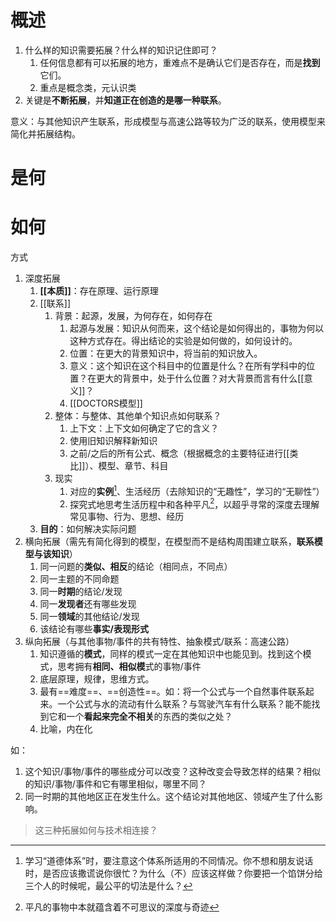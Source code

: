 # 概述
1. 什么样的知识需要拓展？什么样的知识记住即可？
	1. 任何信息都有可以拓展的地方，重难点不是确认它们是否存在，而是**找到**它们。
	2. 重点是概念类，元认识类
2. 关键是**不断拓展**，并**知道正在创造的是哪一种联系**。

意义：与其他知识产生联系，形成模型与高速公路等较为广泛的联系，使用模型来简化并拓展结构。
# 是何
# 如何
方式
1. 深度拓展
	1. **[[本质]]**：存在原理、运行原理
	2. [[联系]] 
		1. 背景：起源，发展，为何存在，如何存在
			1. 起源与发展：知识从何而来，这个结论是如何得出的，事物为何以这种方式存在。得出结论的实验是如何做的，如何设计的。
			2. 位置：在更大的背景知识中，将当前的知识放入。
			3. 意义：这个知识在这个科目中的位置是什么？在所有学科中的位置？在更大的背景中，处于什么位置？对大背景而言有什么[[意义]]？
			4. [[DOCTORS模型]] 
		2. 整体：与整体、其他单个知识点如何联系？
			1. 上下文：上下文如何确定了它的含义？
			2. 使用旧知识解释新知识
			3. 之前/之后的所有公式、概念（根据概念的主要特征进行[[类比]]）、模型、章节、科目
		3. 现实
			1. 对应的**实例**[^1]、生活经历（去除知识的“无趣性”，学习的“无聊性”）
			2. 探究式地思考生活历程中和各种平凡[^2]，以超乎寻常的深度去理解常见事物、行为、思想、经历
	3. **目的**：如何解决实际问题
2. 横向拓展（需先有简化得到的模型，在模型而不是结构周围建立联系，**联系模型与该知识**）
	1. 同一问题的**类似、相反**的结论（相同点，不同点）
	2. 同一主题的不同命题
	3. 同一**时期**的结论/发现
	4. 同一**发现者**还有哪些发现
	5. 同一**领域**的其他结论/发现
	6. 该结论有哪些**事实/表现形式** 
3. 纵向拓展（与其他事物/事件的共有特性、抽象模式/联系：高速公路）
	1. 知识遵循的**模式**，同样的模式一定在其他知识中也能见到。找到这个模式，思考拥有**相同、相似模**式的事物/事件
	2.  底层原理，规律，思维方式。
	3. 最有==难度==、==创造性==。如：将一个公式与一个自然事件联系起来。一个公式与水的流动有什么联系？与驾驶汽车有什么联系？能不能找到它和一个**看起来完全不相关**的东西的类似之处？
	4. 比喻，内在化

如：
1. 这个知识/事物/事件的哪些成分可以改变？这种改变会导致怎样的结果？相似的知识/事物/事件和它有哪里相似，哪里不同？
2. 同一时期的其他地区正在发生什么。这个结论对其他地区、领域产生了什么影响。

> 这三种拓展如何与技术相连接？

[^1]: 学习“道德体系”时，要注意这个体系所适用的不同情况。你不想和朋友说话时，是否应该撒谎说你很忙？为什么（不）应该这样做？你要把一个馅饼分给三个人的时候呢，最公平的切法是什么？
[^2]: 平凡的事物中本就蕴含着不可思议的深度与奇迹